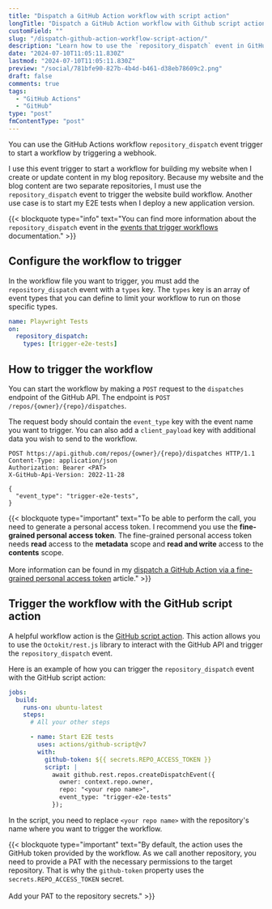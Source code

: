 ```yaml
---
title: "Dispatch a GitHub Action workflow with script action"
longTitle: "Dispatch a GitHub Action workflow with Github script action"
customField: ""
slug: "/dispatch-github-action-workflow-script-action/"
description: "Learn how to use the `repository_dispatch` event in GitHub Actions to trigger a workflow with a webhook."
date: "2024-07-10T11:05:11.830Z"
lastmod: "2024-07-10T11:05:11.830Z"
preview: "/social/781bfe90-827b-4b4d-b461-d38eb78609c2.png"
draft: false
comments: true
tags:
  - "GitHub Actions"
  - "GitHub"
type: "post"
fmContentType: "post"
---
```


You can use the GitHub Actions workflow `repository_dispatch` event trigger to start a workflow by triggering a webhook. 

I use this event trigger to start a workflow for building my website when I create or update content in my blog repository. Because my website and the blog content are two separate repositories, I must use the `repository_dispatch` event to trigger the website build workflow. Another use case is to start my E2E tests when I deploy a new application version.

{{< blockquote type="info" text="You can find more information about the `repository_dispatch` event in the [events that trigger workflows](https://docs.github.com/en/actions/using-workflows/events-that-trigger-workflows#repository_dispatch) documentation." >}}

## Configure the workflow to trigger

In the workflow file you want to trigger, you must add the `repository_dispatch` event with a `types` key. The `types` key is an array of event types that you can define to limit your workflow to run on those specific types.

```yaml
name: Playwright Tests
on:
  repository_dispatch:
    types: [trigger-e2e-tests]
```

## How to trigger the workflow

You can start the workflow by making a `POST` request to the `dispatches` endpoint of the GitHub API. The endpoint is `POST /repos/{owner}/{repo}/dispatches`.

The request body should contain the `event_type` key with the event name you want to trigger. You can also add a `client_payload` key with additional data you wish to send to the workflow.

```http
POST https://api.github.com/repos/{owner}/{repo}/dispatches HTTP/1.1
Content-Type: application/json
Authorization: Bearer <PAT>
X-GitHub-Api-Version: 2022-11-28

{
  "event_type": "trigger-e2e-tests",
}
```

{{< blockquote type="important" text="To be able to perform the call, you need to generate a personal access token. I recommend you use the **fine-grained personal access token**. The fine-grained personal access token needs **read** access to the **metadata** scope and **read and write** access to the **contents** scope. <br /><br /> More information can be found in my [dispatch a GitHub Action via a fine-grained personal access token](https://www.eliostruyf.com/dispatch-github-action-fine-grained-personal-access-token/#trigger-the-github-action) article." >}}

## Trigger the workflow with the GitHub script action

A helpful workflow action is the [GitHub script action](https://github.com/marketplace/actions/github-script). This action allows you to use the `Octokit/rest.js` library to interact with the GitHub API and trigger the `repository_dispatch` event.

Here is an example of how you can trigger the `repository_dispatch` event with the GitHub script action:

```yaml
jobs:
  build:
    runs-on: ubuntu-latest
    steps:
      # All your other steps

      - name: Start E2E tests
        uses: actions/github-script@v7
        with:
          github-token: ${{ secrets.REPO_ACCESS_TOKEN }}
          script: |
            await github.rest.repos.createDispatchEvent({
              owner: context.repo.owner,
              repo: "<your repo name>",
              event_type: "trigger-e2e-tests"
            });
```

In the script, you need to replace `<your repo name>` with the repository's name where you want to trigger the workflow.

{{< blockquote type="important" text="By default, the action uses the GitHub token provided by the workflow. As we call another repository, you need to provide a PAT with the necessary permissions to the target repository. That is why the `github-token` property uses the `secrets.REPO_ACCESS_TOKEN` secret. <br /><br /> Add your PAT to the repository secrets." >}}